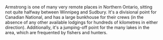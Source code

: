 Armstrong is one of many very remote places in Northern Ontario, sitting not quite halfway between Winnipeg and Sudbury. It's a divisional point for Canadian National, and has a large bunkhouse for their crews (in the absence of any other available lodgings for hundreds of kilometres in either direction). Additionally, it's a jumping-off point for the many lakes in the area, which are frequented by fishers and hunters. 